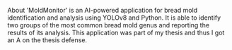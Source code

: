 About
'MoldMonitor' is an AI-powered application for bread mold identification and analysis using YOLOv8 and Python. It is able to identify two groups of the most common bread mold genus and reporting the results of its analysis. This application was part of my thesis and thus I got an A on the thesis defense.

